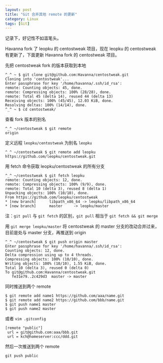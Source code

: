 ```yaml
---
layout: post
title: "Git 合并其他 remote 的更新"
category: Linux
tags: [Git]
---
```


记录下，好记性不如滥笔头。

Havanna fork 了 leopku 的 centostweak 项目，现在 leopku 的 centostweak 有更新了，下面更新 Havanna fork 的 centostweak 项目。

先把 centostweak fork 的版本获取到本地

    ^_^ ~ $ git clone git@github.com:Havanna/centostweak.git
    Cloning into 'centostweak'...
    Enter passphrase for key '/home/havanna/.ssh/id_rsa':
    remote: Counting objects: 45, done.
    remote: Compressing objects: 100% (28/28), done.
    remote: Total 45 (delta 14), reused 44 (delta 13)
    Receiving objects: 100% (45/45), 12.03 KiB, done.
    Resolving deltas: 100% (14/14), done.
    ^_^ ~ $ cd centostweak/

<!-- more -->

查看 fork 版本的别名

    ^_^ ~/centostweak $ git remote
    origin

定义远程 `leopku/centostweak` 为别名 `leopku`

    ^_^ ~/centostweak $ git remote add leopku https://github.com/leopku/centostweak.git

用 fetch 命令获取 leopku/centostweak 的所有分支

    ^_^ ~/centostweak $ git fetch leopku
    remote: Counting objects: 12, done.
    remote: Compressing objects: 100% (9/9), done.
    remote: Total 10 (delta 3), reused 8 (delta 1)
    Unpacking objects: 100% (10/10), done.
    From https://github.com/leopku/centostweak
    * [new branch]      libpath_x86_64 -> leopku/libpath_x86_64
    * [new branch]      master     -> leopku/master

注：`git pull` 与 `git fetch` 的区别，`git pull` 相当于 `git fetch && git merge`

用 `git merge leopku/master` 将 centostweak 的 master 分支的改动合并过来，目前是处与 master 分支，再推送到 origin

    ^_^ ~/centostweak $ git push origin master
    Enter passphrase for key '/home/havanna/.ssh/id_rsa':
    Counting objects: 12, done.
    Delta compression using up to 4 threads.
    Compressing objects: 100% (10/10), done.
    Writing objects: 100% (10/10), 1.55 KiB, done.
    Total 10 (delta 3), reused 0 (delta 0)
    To git@github.com:Havanna/centostweak.git
       fe31e79..2c429d3  master -> master

同时推送到两个 remote

    $ git remote add name1 https://github.com/aaa/name.git
    $ git remote add name2 https://github.com/bbb/name.git
    $ git push name1 master
    $ git push name2 master

或者 `vim .gitconfig`

    [remote "public"]
     url = git@github.com:aaa/bbb.git
     url = kch@homeserver:ccc/ddd.git

然后一次推送到两个 remote

    git push public
